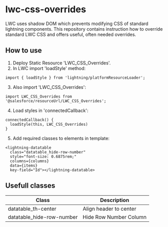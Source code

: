 # lwc-css-overrides
LWC uses shadow DOM which prevents modifying CSS of standard lightning components. This repository contains instruction how to override standard LWC CSS and offers useful, often needed overrides.

## How to use
1. Deploy Static Resource 'LWC_CSS_Overrides'.
2. In LWC import 'loadStyle' method:
```
import { loadStyle } from 'lightning/platformResourceLoader';
```

3. Also import 'LWC_CSS_Overrides': 
```
import LWC_CSS_Overrides from '@salesforce/resourceUrl/LWC_CSS_Overrides';
```

4. Load styles in 'connectedCallback':
```
connectedCallback() {
  loadStyle(this, LWC_CSS_Overrides)
}
```

5. Add required classes to elements in template:
```
<lightning-datatable
  class="datatable_hide-row-number"
  style="font-size: 0.6875rem;"
  columns={columns}
  data={items}
  key-field="Id"></lightning-datatable>
```

## Usefull classes
| Class         | Description   |
| ------------- | ------------- |
| datatable_th-center       | Align header to center  |
| datatable_hide-row-number | Hide Row Number Column  |
